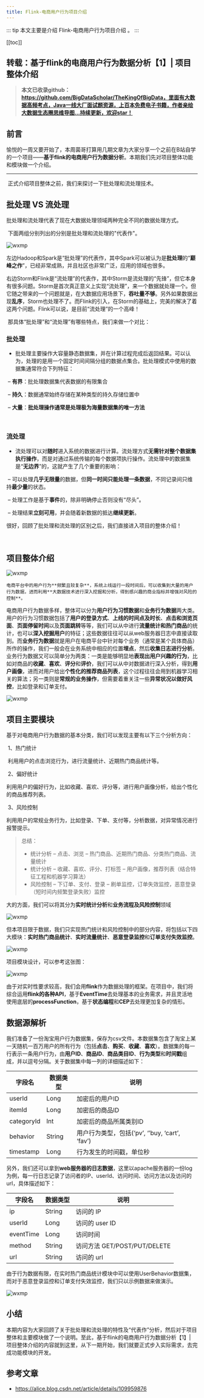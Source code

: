 ```yaml
---
title: Flink-电商用户行为项目介绍
---
```


::: tip
本文主要是介绍 Flink-电商用户行为项目介绍 。
:::

[[toc]]

## 转载：基于flink的电商用户行为数据分析【1】| 项目整体介绍

> **本文已收录github：https://github.com/BigDataScholar/TheKingOfBigData，里面有大数据高频考点，Java一线大厂面试题资源，上百本免费电子书籍，作者亲绘大数据生态圈思维导图…持续更新，欢迎star！**

## 前言

​    愉悦的一周又要开始了，本周菌哥打算用几期文章为大家分享一个之前在B站自学的一个项目——**基于flink的电商用户行为数据分析**。本期我们先对项目整体功能和模块做一个介绍。


------

​    正式介绍项目整体之前，我们来探讨一下批处理和流处理技术。

## 批处理 VS 流处理

​    批处理和流处理代表了现在大数据处理领域两种完全不同的数据处理方式。

​    下面两组分别列出的分别是批处理和流处理的"代表作"。

<img class= "zoom-custom-imgs" :src="$withBase('/assets/img/da/rtaflink/userbehaviorpro-1.png')" alt="wxmp">


​    左边Hadoop和Spark是“批处理”的代表作，其中Spark可以被认为是**批处理**的“**巅峰之作**”，已经非常成熟，并且社区也非常广泛，应用的领域也很多。

​    右边Storm和Flink是“流处理”的代表作，其中Storm是流处理的“先锋”，但它本身有很多问题。Storm是首次真正意义上实现“流处理”，来一个数据就处理一个。但它随之带来的一个问题就是，在大数据应用场景下，**吞吐量不够**。另外如果数据出现**乱序**，Storm也处理不了。而Flink的引入，在Storm的基础上，完美的解决了着这两个问题。Flink可以说，是目前“流处理”的一个高峰！

​    那具体“批处理”和“流处理”有哪些特点，我们来做一个对比：

### 批处理

- 批处理主要操作大容量静态数据集，并在计算过程完成后返回结果。可以认为，处理的是用一个固定时间间隔分组的数据点集合。批处理模式中使用的数据集通常符合下列特征：

​    – **有界**：批处理数据集代表数据的有限集合

​    – **持久**：数据通常始终存储在某种类型的持久存储位置中

​    – **大量**：**批处理操作通常是处理极为海量数据集的唯一方法**

​    

### 流处理

- 流处理可以对**随时**进入系统的数据进行计算。流处理方式**无需针对整个数据集执行操作**，而是对通过系统传输的每个数据项执行操作。流处理中的数据集是“**无边界**”的，这就产生了几个重要的影响：

​    – 可以处理**几乎无限量**的数据，但**同一时间只能处理一条数据**，不同记录间只维持**最少量**的状态。

​    – 处理工作是基于**事件**的，除非明确停止否则没有“尽头”。

​    – 处理结果**立刻可用**，并会随着新数据的抵达**继续更新**。


​    很好，回顾了批处理和流处理的区别之后，我们直接进入项目的整体介绍！

​    

## 项目整体介绍

<img class= "zoom-custom-imgs" :src="$withBase('/assets/img/da/rtaflink/userbehaviorpro-2.png')" alt="wxmp">
    
    电商平台中的用户行为**频繁且较复杂**，系统上线运行一段时间后，可以收集到大量的用户行为数据，进而利用**大数据技术进行深入挖掘和分析，得到感兴趣的商业指标并增强对风险的控制**。

​    电商用户行为数据多样，整体可以分为**用户行为习惯数据**和**业务行为数据**两大类。用户的行为习惯数据包括了**用户的登录方式**、**上线的时间点及时长**、**点击和浏览页面**、**页面停留时间**以及**页面跳转**等等，我们可以从中进行**流量统计和热门商品**的统计，也可以**深入挖掘用户**的特征；这些数据往往可以从web服务器日志中直接读取到。而**业务行为数据**就是用户在电商平台中针对每个业务（通常是某个具体商品）所作的操作，我们一般会在业务系统中相应的位置**埋点**，然后**收集日志进行分析**。业务行为数据又可以简单分为两类：一类是能够明显地**表现出用户兴趣的行为**，比如对商品的**收藏**、**喜欢**、**评分**和**评价**，我们可以从中对数据进行深入分析，得到**用户画像**，进而对用户给出**个性化的推荐商品列表**，这个过程往往会用到机器学习相关的算法；另一类则是**常规的业务操作**，但需要着重关注一些**异常状况以做好风控**，比如登录和订单支付。

<img class= "zoom-custom-imgs" :src="$withBase('/assets/img/da/rtaflink/userbehaviorpro-3.png')" alt="wxmp">

## 项目主要模块

​    基于对电商用户行为数据的基本分类，我们可以发现主要有以下三个分析方向：

​    1、热门统计

​    利用用户的点击浏览行为，进行流量统计、近期热门商品统计等。

​    2、偏好统计

​    利用用户的偏好行为，比如收藏、喜欢、评分等，进行用户画像分析，给出个性化的商品推荐列表。

​    3、风险控制

​    利用用户的常规业务行为，比如登录、下单、支付等，分析数据，对异常情况进行报警提示。

> 总结：
>
> - 统计分析
>   – 点击、浏览
>   – 热门商品、近期热门商品、分类热门商品、流量统计
> - 统计分析
>   – 收藏、喜欢、评分、打标签
>   – 用户画像，推荐列表（结合特征工程和机器学习算法）
> - 风险控制
>   – 下订单、支付、登录
>   – 刷单监控，订单失效监控，恶意登录（短时间内频繁登录失败）监控

​    大的方面，我们可以将其分为**实时统计分析**和**业务流程及风险控制**领域

<img class= "zoom-custom-imgs" :src="$withBase('/assets/img/da/rtaflink/userbehaviorpro-4.png')" alt="wxmp">

​但本项目限于数据，我们只实现热门统计和风险控制中的部分内容，将包括以下四大模块：**实时热门商品统计**、**实时流量统计**、**恶意登录监控**和**订单支付失效监控**。

<img class= "zoom-custom-imgs" :src="$withBase('/assets/img/da/rtaflink/userbehaviorpro-5.png')" alt="wxmp">

项目模块设计，可以参考这张图：

<img class= "zoom-custom-imgs" :src="$withBase('/assets/img/da/rtaflink/userbehaviorpro-6.png')" alt="wxmp">

由于对实时性要求较高，我们会用**flink**作为数据处理的框架。在项目中，我们将综合运用**flink的各种API**，基于**EventTime**去处理基本的业务需求，并且灵活地使用底层的**processFunction**，基于**状态编程**和**CEP**去处理更加复杂的情形。
    

## 数据源解析

​    我们准备了一份淘宝用户行为数据集，保存为csv文件。本数据集包含了淘宝上某一天随机一百万用户的所有行为（包括**点击**、**购买**、**收藏**、**喜欢**）。数据集的每一行表示一条用户行为，由**用户ID**、**商品ID**、**商品类目ID**、**行为类型**和**时间戳**组成，并以逗号分隔。关于数据集中每一列的详细描述如下：

| 字段名     | 数据类型 | 说明                                           |
| ---------- | -------- | ---------------------------------------------- |
| userId     | Long     | 加密后的用户ID                                 |
| itemId     | Long     | 加密后的商品ID                                 |
| categoryId | Int      | 加密后的商品所属类别ID                         |
| behavior   | String   | 用户行为类型，包括(‘pv’, ‘’buy, ‘cart’, ‘fav’) |
| timestamp  | Long     | 行为发生的时间戳，单位秒                       |

​    另外，我们还可以拿到**web服务器的日志数据**，这里以apache服务器的一份log为例，每一行日志记录了访问者的IP、userId、访问时间、访问方法以及访问的url，具体描述如下：

| 字段名    | 数据类型 | 说明                         |
| --------- | -------- | ---------------------------- |
| ip        | String   | 访问的 IP                    |
| userId    | Long     | 访问的 user ID               |
| eventTime | Long     | 访问时间                     |
| method    | String   | 访问方法 GET/POST/PUT/DELETE |
| url       | String   | 访问的 url                   |

​    由于行为数据有限，在实时热门商品统计模块中可以使用UserBehavior数据集，而对于恶意登录监控和订单支付失效监控，我们只以示例数据来做演示。

<img class= "zoom-custom-imgs" :src="$withBase('/assets/img/da/rtaflink/userbehaviorpro-7.png')" alt="wxmp">

## 小结

​    本期内容为大家回顾了关于批处理和流处理的特性及“代表作”分析，然后对于项目整体和主要模块做了一个说明。至此，基于flink的电商用户行为数据分析【1】| 项目整体介绍的内容就到这里，从下一期开始，我们就要正式步入实际需求，去完成功能模块的开发。


## 参考文章
* https://alice.blog.csdn.net/article/details/109959876